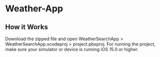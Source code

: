 # Weather-App

## How it Works
Download the zipped file and open WeatherSearchApp > WeatherSearchApp.xcodeproj > project.pbxproj. For running the project, make sure your simulator or device is running iOS 15.0 or higher.

